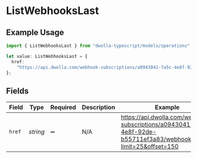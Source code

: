 # ListWebhooksLast

## Example Usage

```typescript
import { ListWebhooksLast } from "dwolla-typescript/models/operations";

let value: ListWebhooksLast = {
  href:
    "https://api.dwolla.com/webhook-subscriptions/a0943041-7a5c-4e8f-92de-b55711ef3a83/webhooks?limit=25&offset=150",
};
```

## Fields

| Field                                                                                                          | Type                                                                                                           | Required                                                                                                       | Description                                                                                                    | Example                                                                                                        |
| -------------------------------------------------------------------------------------------------------------- | -------------------------------------------------------------------------------------------------------------- | -------------------------------------------------------------------------------------------------------------- | -------------------------------------------------------------------------------------------------------------- | -------------------------------------------------------------------------------------------------------------- |
| `href`                                                                                                         | *string*                                                                                                       | :heavy_minus_sign:                                                                                             | N/A                                                                                                            | https://api.dwolla.com/webhook-subscriptions/a0943041-7a5c-4e8f-92de-b55711ef3a83/webhooks?limit=25&offset=150 |